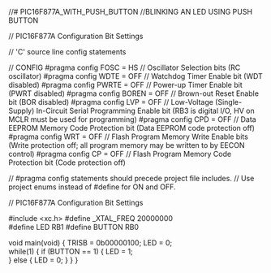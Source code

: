 //# PIC16F877A_WITH_PUSH_BUTTON
//BLINKING AN LED USING PUSH BUTTON 

// PIC16F877A Configuration Bit Settings

// 'C' source line config statements

// CONFIG
#pragma config FOSC = HS    // Oscillator Selection bits (RC oscillator)
#pragma config WDTE = OFF       // Watchdog Timer Enable bit (WDT disabled)
#pragma config PWRTE = OFF      // Power-up Timer Enable bit (PWRT disabled)
#pragma config BOREN = OFF      // Brown-out Reset Enable bit (BOR disabled)
#pragma config LVP = OFF        // Low-Voltage (Single-Supply) In-Circuit Serial Programming Enable bit (RB3 is digital I/O, HV on MCLR must be used for programming)
#pragma config CPD = OFF        // Data EEPROM Memory Code Protection bit (Data EEPROM code protection off)
#pragma config WRT = OFF        // Flash Program Memory Write Enable bits (Write protection off; all program memory may be written to by EECON control)
#pragma config CP = OFF         // Flash Program Memory Code Protection bit (Code protection off)

// #pragma config statements should precede project file includes.
// Use project enums instead of #define for ON and OFF.

// PIC16F877A Configuration Bit Settings

#include <xc.h>
#define _XTAL_FREQ 20000000  
#define LED RB1
#define BUTTON RB0

void main(void) 
{
    TRISB = 0b00000100; 
    LED = 0;  
    while(1)
    {
      if (BUTTON == 1) 
       {
         LED = 1;  
       }
        else
        {
         LED = 0; 
        }
    }
}
